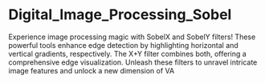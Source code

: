 # Digital_Image_Processing_Sobel
 Experience image processing magic with SobelX and SobelY filters! These powerful tools enhance edge detection by highlighting horizontal and vertical gradients, respectively. The X+Y filter combines both, offering a comprehensive edge visualization. Unleash these filters to unravel intricate image features and unlock a new dimension of VA
